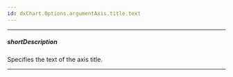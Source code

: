 ```yaml
---
id: dxChart.Options.argumentAxis.title.text
---
```

---
##### shortDescription
Specifies the text of the axis title.

---

